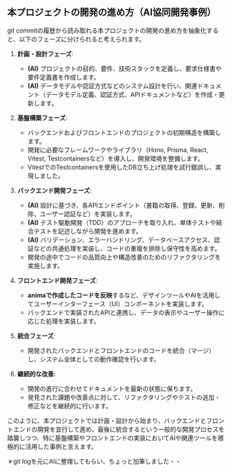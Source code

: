 ## 本プロジェクトの開発の進め方（AI協同開発事例）

git commitの履歴から読み取れる本プロジェクトの開発の進め方を抽象化すると、以下のフェーズに分けられると考えられます。

1.  **計画・設計フェーズ**:
    *   **(AI)** プロジェクトの目的、要件、技術スタックを定義し、要求仕様書や要件定義書を作成します。
    *   **(AI)** データモデルや認証方式などのシステム設計を行い、関連ドキュメント（データモデル定義、認証方式、APIドキュメントなど）を作成・更新します。

2.  **基盤構築フェーズ**:
    *   バックエンドおよびフロントエンドのプロジェクトの初期構造を構築します。
    *   開発に必要なフレームワークやライブラリ（Hono, Prisma, React, Vitest, Testcontainersなど）を導入し、開発環境を整備します。
    *   VitestでのTestcontainersを使用したDB立ち上げ処理を試行錯誤し、実現しました。

3.  **バックエンド開発フェーズ**:
    *   **(AI)** 設計に基づき、各APIエンドポイント（書籍の取得、登録、更新、削除、ユーザー認証など）を実装します。
    *   **(AI)** テスト駆動開発（TDD）のアプローチを取り入れ、単体テストや結合テストを記述しながら開発を進めます。
    *   **(AI)** バリデーション、エラーハンドリング、データベースアクセス、認証などの共通処理を実装し、コードの重複を排除し保守性を高めます。
    *   開発の途中でコードの品質向上や構造改善のためのリファクタリングを実施します。

4.  **フロントエンド開発フェーズ**:
    *   **animaで作成したコードを反映**するなど、デザインツールやAIを活用してユーザーインターフェース（UI）コンポーネントを実装します。
    *   バックエンドで実装されたAPIと連携し、データの表示やユーザー操作に応じた処理を実装します。

5.  **統合フェーズ**:
    *   開発されたバックエンドとフロントエンドのコードを統合（マージ）し、システム全体としての動作確認を行います。

6.  **継続的な改善**:
    *   開発の進行に合わせてドキュメントを最新の状態に保ちます。
    *   発見された課題や改善点に対して、リファクタリングやテストの追加・修正などを継続的に行います。

このように、本プロジェクトでは計画・設計から始まり、バックエンドとフロントエンドの開発を並行して進め、最後に統合するという一般的な開発プロセスを踏襲しつつ、特に基盤構築やフロントエンドの実装においてAIや関連ツールを積極的に活用した事例と言えます。

＊git logを元にAIに整理してもらい、ちょっと加筆しました・・
